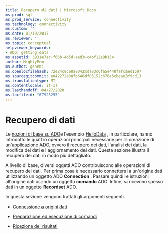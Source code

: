 ```yaml
---
title: Recupero di dati | Microsoft Docs
ms.prod: sql
ms.prod_service: connectivity
ms.technology: connectivity
ms.custom: ''
ms.date: 01/19/2017
ms.reviewer: ''
ms.topic: conceptual
helpviewer_keywords:
- ADO, getting data
ms.assetid: 3931e7ec-f66b-4d5d-aad3-c4bf12e8b154
author: MightyPen
ms.author: genemi
ms.openlocfilehash: 72e24c8c68a8042cda83c6fa5e448fafcaed1607
ms.sourcegitcommit: e042272a38fb646df05152c676e5cbeae3f9cd13
ms.translationtype: MT
ms.contentlocale: it-IT
ms.lasthandoff: 04/27/2020
ms.locfileid: "67925255"
---
```

# <a name="getting-data"></a>Recupero di dati
Le [nozioni di base su ADO](../../../ado/guide/data/ado-fundamentals.md)e l'esempio [HelloData](../../../ado/guide/data/hellodata-a-simple-ado-application.md) , in particolare, hanno introdotto le quattro operazioni principali necessarie per la creazione di un'applicazione ADO, ovvero il recupero dei dati, l'analisi dei dati, la modifica dei dati e l'aggiornamento dei dati. Questa sezione illustra il recupero dei dati in modo più dettagliato.  
  
 A livello di base, diversi oggetti ADO contribuiscono alle operazioni di recupero dei dati. Per prima cosa è necessario connettersi a un'origine dati utilizzando un oggetto ADO **Connection** . Passare quindi le istruzioni all'origine dati usando un oggetto **comando** ADO. Infine, si ricevono spesso dati in un oggetto **Recordset** ADO.  
  
 In questa sezione vengono trattati gli argomenti seguenti.  
  
-   [Connessione a origini dati](../../../ado/guide/data/connecting-to-data-sources.md)  
  
-   [Preparazione ed esecuzione di comandi](../../../ado/guide/data/preparing-and-executing-commands.md)  
  
-   [Ricezione dei risultati](../../../ado/guide/data/receiving-results.md)
